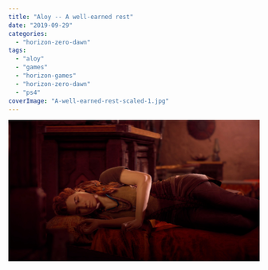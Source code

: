 ```yaml
---
title: "Aloy -- A well-earned rest"
date: "2019-09-29"
categories: 
  - "horizon-zero-dawn"
tags: 
  - "aloy"
  - "games"
  - "horizon-games"
  - "horizon-zero-dawn"
  - "ps4"
coverImage: "A-well-earned-rest-scaled-1.jpg"
---
```


[![](images/A-well-earned-rest-scaled-1.jpg)](https://davidpeach.co.uk/wp-content/uploads/2023/01/A-well-earned-rest-scaled-1.jpg)
